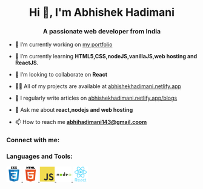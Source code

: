 <h1 align="center">Hi 👋, I'm Abhishek Hadimani</h1>
<h3 align="center">A passionate web developer from India</h3>

- 🔭 I’m currently working on [my portfolio](abhishekhadimani.netlify.app)

- 🌱 I’m currently learning **HTML5,CSS,nodeJS,vanillaJS,web hosting and ReactJS.**

- 👯 I’m looking to collaborate on **React**

- 👨‍💻 All of my projects are available at [abhishekhadimani.netlify.app](abhishekhadimani.netlify.app)

- 📝 I regularly write articles on [abhishekhadimani.netlify.app/blogs](abhishekhadimani.netlify.app/blogs)

- 💬 Ask me about **react,nodejs and web hosting**

- 📫 How to reach me **abhihadimani143@gmail.coom**

<h3 align="left">Connect with me:</h3>
<p align="left">
</p>

<h3 align="left">Languages and Tools:</h3>
<p align="left"> <a href="https://www.w3schools.com/css/" target="_blank" rel="noreferrer"> <img src="https://raw.githubusercontent.com/devicons/devicon/master/icons/css3/css3-original-wordmark.svg" alt="css3" width="40" height="40"/> </a> <a href="https://www.w3.org/html/" target="_blank" rel="noreferrer"> <img src="https://raw.githubusercontent.com/devicons/devicon/master/icons/html5/html5-original-wordmark.svg" alt="html5" width="40" height="40"/> </a> <a href="https://developer.mozilla.org/en-US/docs/Web/JavaScript" target="_blank" rel="noreferrer"> <img src="https://raw.githubusercontent.com/devicons/devicon/master/icons/javascript/javascript-original.svg" alt="javascript" width="40" height="40"/> </a> <a href="https://nodejs.org" target="_blank" rel="noreferrer"> <img src="https://raw.githubusercontent.com/devicons/devicon/master/icons/nodejs/nodejs-original-wordmark.svg" alt="nodejs" width="40" height="40"/> </a> <a href="https://reactjs.org/" target="_blank" rel="noreferrer"> <img src="https://raw.githubusercontent.com/devicons/devicon/master/icons/react/react-original-wordmark.svg" alt="react" width="40" height="40"/> </a> </p>
